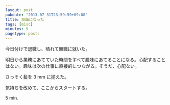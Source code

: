 ```yaml
---
layout: post
pubdate: "2013-07-31T23:59:59+09:00"
title: 無職になった
tags: [misc]
minutes: 5
pagetype: posts
---
```

今日付けで退職し、晴れて無職に就いた。

明日から業務にあてていた時間をすべて趣味にあてることになる。心配することはない。趣味は次の仕事に直接的につながる。そうだ、心配ない。

さっそく髪を 3 mm に揃えた。

気持ちを改めて、ここからスタートする。

5 min.

